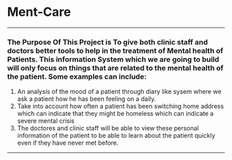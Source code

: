 # Ment-Care
---
### The Purpose Of This Project is To give both clinic staff and doctors better tools to help in the treatment of Mental health of Patients. This information System which we are going to build will only focus on things that are related to the mental health of the patient. Some examples can include:
  1. An analysis of the mood of a patient through diary like sysem where we ask a patient how he has been feeling on a daily.
  1. Take into account how often a patient has been switching home address which can indicate that they might be homeless which can indicate a severe     mental crisis
  1. The doctores and clinic staff will be able to view these personal information of the patient to be able to learn about the patient quickly even if they have never met before.
  
---

```
